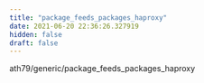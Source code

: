 ```yaml
---
title: "package_feeds_packages_haproxy"
date: 2021-06-20 22:36:26.327919
hidden: false
draft: false
---
```


ath79/generic/package_feeds_packages_haproxy

